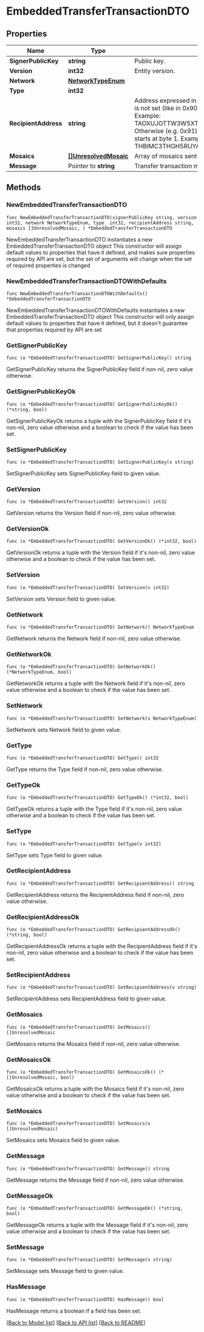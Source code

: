 # EmbeddedTransferTransactionDTO

## Properties

Name | Type | Description | Notes
------------ | ------------- | ------------- | -------------
**SignerPublicKey** | **string** | Public key. | 
**Version** | **int32** | Entity version. | 
**Network** | [**NetworkTypeEnum**](NetworkTypeEnum.md) |  | 
**Type** | **int32** |  | 
**RecipientAddress** | **string** | Address expressed in Base32 format. If the bit 0 of byte 0 is not set (like in 0x90), then it is a regular address. Example: TAOXUJOTTW3W5XTBQMQEX3SQNA6MCUVGXLXR3TA.  Otherwise (e.g. 0x91) it represents a namespace id which starts at byte 1. Example: THBIMC3THGH5RUYAAAAAAAAAAAAAAAAAAAAAAAA  | 
**Mosaics** | [**[]UnresolvedMosaic**](UnresolvedMosaic.md) | Array of mosaics sent to the recipient.  | 
**Message** | Pointer to **string** | Transfer transaction message | [optional] 

## Methods

### NewEmbeddedTransferTransactionDTO

`func NewEmbeddedTransferTransactionDTO(signerPublicKey string, version int32, network NetworkTypeEnum, type_ int32, recipientAddress string, mosaics []UnresolvedMosaic, ) *EmbeddedTransferTransactionDTO`

NewEmbeddedTransferTransactionDTO instantiates a new EmbeddedTransferTransactionDTO object
This constructor will assign default values to properties that have it defined,
and makes sure properties required by API are set, but the set of arguments
will change when the set of required properties is changed

### NewEmbeddedTransferTransactionDTOWithDefaults

`func NewEmbeddedTransferTransactionDTOWithDefaults() *EmbeddedTransferTransactionDTO`

NewEmbeddedTransferTransactionDTOWithDefaults instantiates a new EmbeddedTransferTransactionDTO object
This constructor will only assign default values to properties that have it defined,
but it doesn't guarantee that properties required by API are set

### GetSignerPublicKey

`func (o *EmbeddedTransferTransactionDTO) GetSignerPublicKey() string`

GetSignerPublicKey returns the SignerPublicKey field if non-nil, zero value otherwise.

### GetSignerPublicKeyOk

`func (o *EmbeddedTransferTransactionDTO) GetSignerPublicKeyOk() (*string, bool)`

GetSignerPublicKeyOk returns a tuple with the SignerPublicKey field if it's non-nil, zero value otherwise
and a boolean to check if the value has been set.

### SetSignerPublicKey

`func (o *EmbeddedTransferTransactionDTO) SetSignerPublicKey(v string)`

SetSignerPublicKey sets SignerPublicKey field to given value.


### GetVersion

`func (o *EmbeddedTransferTransactionDTO) GetVersion() int32`

GetVersion returns the Version field if non-nil, zero value otherwise.

### GetVersionOk

`func (o *EmbeddedTransferTransactionDTO) GetVersionOk() (*int32, bool)`

GetVersionOk returns a tuple with the Version field if it's non-nil, zero value otherwise
and a boolean to check if the value has been set.

### SetVersion

`func (o *EmbeddedTransferTransactionDTO) SetVersion(v int32)`

SetVersion sets Version field to given value.


### GetNetwork

`func (o *EmbeddedTransferTransactionDTO) GetNetwork() NetworkTypeEnum`

GetNetwork returns the Network field if non-nil, zero value otherwise.

### GetNetworkOk

`func (o *EmbeddedTransferTransactionDTO) GetNetworkOk() (*NetworkTypeEnum, bool)`

GetNetworkOk returns a tuple with the Network field if it's non-nil, zero value otherwise
and a boolean to check if the value has been set.

### SetNetwork

`func (o *EmbeddedTransferTransactionDTO) SetNetwork(v NetworkTypeEnum)`

SetNetwork sets Network field to given value.


### GetType

`func (o *EmbeddedTransferTransactionDTO) GetType() int32`

GetType returns the Type field if non-nil, zero value otherwise.

### GetTypeOk

`func (o *EmbeddedTransferTransactionDTO) GetTypeOk() (*int32, bool)`

GetTypeOk returns a tuple with the Type field if it's non-nil, zero value otherwise
and a boolean to check if the value has been set.

### SetType

`func (o *EmbeddedTransferTransactionDTO) SetType(v int32)`

SetType sets Type field to given value.


### GetRecipientAddress

`func (o *EmbeddedTransferTransactionDTO) GetRecipientAddress() string`

GetRecipientAddress returns the RecipientAddress field if non-nil, zero value otherwise.

### GetRecipientAddressOk

`func (o *EmbeddedTransferTransactionDTO) GetRecipientAddressOk() (*string, bool)`

GetRecipientAddressOk returns a tuple with the RecipientAddress field if it's non-nil, zero value otherwise
and a boolean to check if the value has been set.

### SetRecipientAddress

`func (o *EmbeddedTransferTransactionDTO) SetRecipientAddress(v string)`

SetRecipientAddress sets RecipientAddress field to given value.


### GetMosaics

`func (o *EmbeddedTransferTransactionDTO) GetMosaics() []UnresolvedMosaic`

GetMosaics returns the Mosaics field if non-nil, zero value otherwise.

### GetMosaicsOk

`func (o *EmbeddedTransferTransactionDTO) GetMosaicsOk() (*[]UnresolvedMosaic, bool)`

GetMosaicsOk returns a tuple with the Mosaics field if it's non-nil, zero value otherwise
and a boolean to check if the value has been set.

### SetMosaics

`func (o *EmbeddedTransferTransactionDTO) SetMosaics(v []UnresolvedMosaic)`

SetMosaics sets Mosaics field to given value.


### GetMessage

`func (o *EmbeddedTransferTransactionDTO) GetMessage() string`

GetMessage returns the Message field if non-nil, zero value otherwise.

### GetMessageOk

`func (o *EmbeddedTransferTransactionDTO) GetMessageOk() (*string, bool)`

GetMessageOk returns a tuple with the Message field if it's non-nil, zero value otherwise
and a boolean to check if the value has been set.

### SetMessage

`func (o *EmbeddedTransferTransactionDTO) SetMessage(v string)`

SetMessage sets Message field to given value.

### HasMessage

`func (o *EmbeddedTransferTransactionDTO) HasMessage() bool`

HasMessage returns a boolean if a field has been set.


[[Back to Model list]](../README.md#documentation-for-models) [[Back to API list]](../README.md#documentation-for-api-endpoints) [[Back to README]](../README.md)


